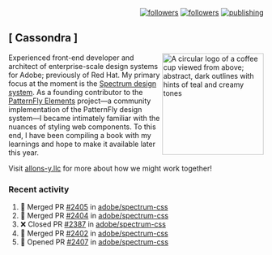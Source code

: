 <p align="right"><a rel="me" href="https://front-end.social/@castastrophe">
    <img alt="followers" title="Follow me on Mastodon" src="https://img.shields.io/mastodon/follow/109297102751309835?domain=https%3A%2F%2Ffront-end.social&label=Follow&logo=mastodon&logoColor=white&style=for-the-badge&labelColor=008080&color=006969"/></a>
  <a href="https://codepen.io/castastrophe/">
    <img alt="followers" title="Follow me on CodePen" src="https://img.shields.io/badge/16-1?color=640464&labelColor=7c007c&style=for-the-badge&logo=codepen&label=Follow"/></a>
<a href="https://castastrophe.medium.com/">
    <img alt="publishing" title="View articles on Medium" src="https://img.shields.io/badge/107-1?color=666&labelColor=444&label=subscribe&logo=medium&logoColor=white&style=for-the-badge"/></a>
</p>

## [&nbsp;Cassondra&nbsp;]

<img align="right" src="https://github-production-user-asset-6210df.s3.amazonaws.com/1840295/253016758-ba468774-1cd3-42c2-8f43-947b5eeb5edf.png" height="200" alt="A circular logo of a coffee cup viewed from above; abstract, dark outlines with hints of teal and creamy tones">

Experienced front-end developer and architect of enterprise-scale design systems for Adobe; previously of Red Hat. My primary focus at the moment is the [Spectrum design system](https://github.com/adobe/spectrum-css). As a founding contributor to the [PatternFly&nbsp;Elements](https://github.com/patternfly/patternfly-elements) project&mdash;a community implementation of the PatternFly design system&mdash;I became intimately familiar with the nuances of styling web components. To this end, I have been compiling a book with my learnings and hope to make it available later this year.

Visit [allons-y.llc](http://allons-y.llc/) for more about how we might work together!

### Recent activity

<!--START_SECTION:activity-->
1. 🎉 Merged PR [#2405](https://github.com/adobe/spectrum-css/pull/2405) in [adobe/spectrum-css](https://github.com/adobe/spectrum-css)
2. 🎉 Merged PR [#2404](https://github.com/adobe/spectrum-css/pull/2404) in [adobe/spectrum-css](https://github.com/adobe/spectrum-css)
3. ❌ Closed PR [#2387](https://github.com/adobe/spectrum-css/pull/2387) in [adobe/spectrum-css](https://github.com/adobe/spectrum-css)
4. 🎉 Merged PR [#2402](https://github.com/adobe/spectrum-css/pull/2402) in [adobe/spectrum-css](https://github.com/adobe/spectrum-css)
5. 💪 Opened PR [#2407](https://github.com/adobe/spectrum-css/pull/2407) in [adobe/spectrum-css](https://github.com/adobe/spectrum-css)
<!--END_SECTION:activity-->
